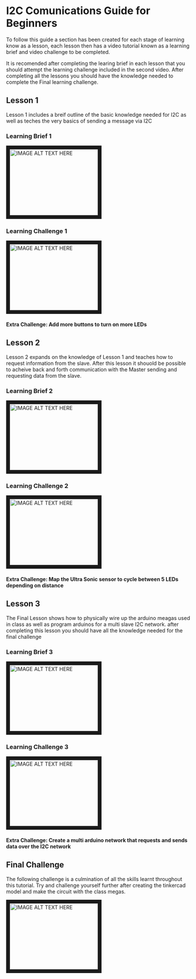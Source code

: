 # I2C Comunications Guide for Beginners

To follow this guide a section has been created for each stage of learning know as a lesson, each lesson then has a video tutorial known as a learning brief and video challenge to be completed. 

It is recomended after completing the learing brief in each lesson that you should attempt the learning challenge included in the second video. After completing all the lessons you should have the knowledge needed to complete the Final learning challenge.

## Lesson 1
Lesson 1 includes a breif outline of the basic knowledge needed for I2C as well as teches the very basics of sending a message via I2C
### Learning Brief 1
<a href="http://www.youtube.com/watch?feature=player_embedded&v=ZacEFqwwlAU
" target="_blank"><img src="http://img.youtube.com/vi/ZacEFqwwlAU/0.jpg" 
alt="IMAGE ALT TEXT HERE" width="240" height="180" border="10" /></a>
### Learning Challenge 1
<a href="http://www.youtube.com/watch?feature=player_embedded&v=YPUOWWQk75M
" target="_blank"><img src="http://img.youtube.com/vi/YPUOWWQk75M/0.jpg" 
alt="IMAGE ALT TEXT HERE" width="240" height="180" border="10" /></a>
#### Extra Challenge: Add more buttons to turn on more LEDs

## Lesson 2
Lesson 2 expands on the knowledge of Lesson 1 and teaches how to request information from the slave. After this lesson it shouold be possible to acheive back and forth communication with the Master sending and requesting data from the slave.
### Learning Brief 2
<a href="http://www.youtube.com/watch?feature=player_embedded&v=QntVERHtDzI
" target="_blank"><img src="http://img.youtube.com/vi/QntVERHtDzI/0.jpg" 
alt="IMAGE ALT TEXT HERE" width="240" height="180" border="10" /></a>
### Learning Challenge 2
<a href="http://www.youtube.com/watch?feature=player_embedded&v=mTsSTRyKa5I
" target="_blank"><img src="http://img.youtube.com/vi/mTsSTRyKa5I/0.jpg" 
alt="IMAGE ALT TEXT HERE" width="240" height="180" border="10" /></a>
#### Extra Challenge: Map the Ultra Sonic sensor to cycle between 5 LEDs depending on distance

## Lesson 3
The Final Lesson shows how to physically wire up the arduino meagas used in class as well as program arduinos for a multi slave I2C network. after completing this lesson you should have all the knowledge needed for the final challenge
### Learning Brief 3
<a href="http://www.youtube.com/watch?feature=player_embedded&v=kmZAieIs240
" target="_blank"><img src="http://img.youtube.com/vi/kmZAieIs240/0.jpg" 
alt="IMAGE ALT TEXT HERE" width="240" height="180" border="10" /></a>
### Learning Challenge 3
<a href="http://www.youtube.com/watch?feature=player_embedded&v=FBt8ak-1ayU
" target="_blank"><img src="http://img.youtube.com/vi/FBt8ak-1ayU/0.jpg" 
alt="IMAGE ALT TEXT HERE" width="240" height="180" border="10" /></a>
#### Extra Challenge: Create a multi arduino network that requests and sends data over the I2C network

## Final Challenge
The following challenge is a culmination of all the skills learnt throughout this tutorial. Try and challenge yourself further after creating the tinkercad model and make the circuit with the class megas.

<a href="http://www.youtube.com/watch?feature=player_embedded&v=hVroWKKyp78
" target="_blank"><img src="http://img.youtube.com/vi/hVroWKKyp78/0.jpg" 
alt="IMAGE ALT TEXT HERE" width="240" height="180" border="10" /></a>